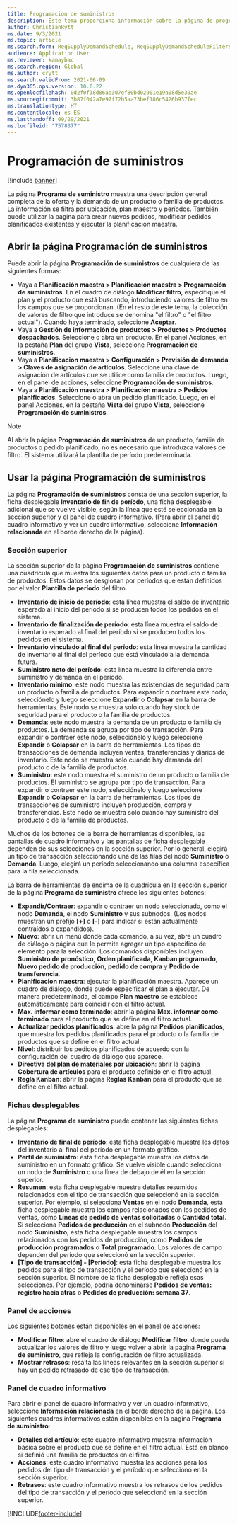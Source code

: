 ```yaml
---
title: Programación de suministros
description: Este tema proporciona información sobre la página de programación de suministros y sus capacidades.
author: ChristianRytt
ms.date: 9/3/2021
ms.topic: article
ms.search.form: ReqSupplyDemandSchedule, ReqSupplyDemandScheduleFilters, ReqSupplyDemandItemDetails, ReqTransFuturesActionsPart, ReqSupplyDemandOverviewLegendPart
audience: Application User
ms.reviewer: kamaybac
ms.search.region: Global
ms.author: crytt
ms.search.validFrom: 2021-06-09
ms.dyn365.ops.version: 10.0.22
ms.openlocfilehash: 0d2f0f38d86ae307ef80bd02901e19a08d5e30ae
ms.sourcegitcommit: 3b87f042a7e97f72b5aa73bef186c5426b937fec
ms.translationtype: HT
ms.contentlocale: es-ES
ms.lasthandoff: 09/29/2021
ms.locfileid: "7578377"
---
```

# <a name="supply-schedule"></a>Programación de suministros

[!include [banner](../includes/banner.md)]

La página **Programa de suministro** muestra una descripción general completa de la oferta y la demanda de un producto o familia de productos. La información se filtra por ubicación, plan maestro y períodos. También puede utilizar la página para crear nuevos pedidos, modificar pedidos planificados existentes y ejecutar la planificación maestra.

## <a name="open-the-supply-schedule-page"></a>Abrir la página Programación de suministros

Puede abrir la página **Programación de suministros** de cualquiera de las siguientes formas:

- Vaya a **Planificación maestra \> Planificación maestra \> Programación de suministros**. En el cuadro de diálogo **Modificar filtro**, especifique el plan y el producto que está buscando, introduciendo valores de filtro en los campos que se proporcionan. (En el resto de este tema, la colección de valores de filtro que introduce se denomina "el filtro" o "el filtro actual"). Cuando haya terminado, seleccione **Aceptar**.
- Vaya a **Gestión de información de productos \> Productos \> Productos despachados**. Seleccione o abra un producto. En el panel Acciones, en la pestaña **Plan** del grupo **Vista**, seleccione **Programación de suministros**.
- Vaya a **Planificacion maestra \> Configuración \> Previsión de demanda \> Claves de asignación de artículos**. Seleccione una clave de asignación de artículos que se utilice como familia de productos. Luego, en el panel de acciones, seleccione **Programación de suministros**.
- Vaya a **Planificación maestra \> Planificación maestra \> Pedidos planificados**. Seleccione o abra un pedido planificado. Luego, en el panel Acciones, en la pestaña **Vista** del grupo **Vista**, seleccione **Programación de suministros**.

> [!NOTE]
> Al abrir la página **Programación de suministros** de un producto, familia de productos o pedido planificado, no es necesario que introduzca valores de filtro. El sistema utilizará la plantilla de período predeterminada.

## <a name="use-the-supply-schedule-page"></a>Usar la página Programación de suministros

La página **Programación de suministros** consta de una sección superior, la ficha desplegable **Inventario de fin de período**, una ficha desplegable adicional que se vuelve visible, según la línea que esté seleccionada en la sección superior y el panel de cuadro informativo. (Para abrir el panel de cuadro informativo y ver un cuadro informativo, seleccione **Información relacionada** en el borde derecho de la página).

### <a name="upper-section"></a>Sección superior

La sección superior de la página **Programación de suministros** contiene una cuadrícula que muestra los siguientes datos para un producto o familia de productos. Estos datos se desglosan por períodos que están definidos por el valor **Plantilla de período** del filtro.

- **Inventario de inicio de período**: esta línea muestra el saldo de inventario esperado al inicio del período si se producen todos los pedidos en el sistema.
- **Inventario de finalización de período**: esta línea muestra el saldo de inventario esperado al final del período si se producen todos los pedidos en el sistema.
- **Inventario vinculado al final del período**: esta línea muestra la cantidad de inventario al final del período que está vinculado a la demanda futura.
- **Suministro neto del período**: esta línea muestra la diferencia entre suministro y demanda en el período.
- **Inventario mínimo**: este nodo muestra las existencias de seguridad para un producto o familia de productos. Para expandir o contraer este nodo, selecciónelo y luego seleccione **Expandir** o **Colapsar** en la barra de herramientas. Este nodo se muestra solo cuando hay stock de seguridad para el producto o la familia de productos.
- **Demanda**: este nodo muestra la demanda de un producto o familia de productos. La demanda se agrupa por tipo de transacción. Para expandir o contraer este nodo, selecciónelo y luego seleccione **Expandir** o **Colapsar** en la barra de herramientas. Los tipos de transacciones de demanda incluyen ventas, transferencias y diarios de inventario. Este nodo se muestra solo cuando hay demanda del producto o de la familia de productos.
- **Suministro**: este nodo muestra el suministro de un producto o familia de productos. El suministro se agrupa por tipo de transacción. Para expandir o contraer este nodo, selecciónelo y luego seleccione **Expandir** o **Colapsar** en la barra de herramientas. Los tipos de transacciones de suministro incluyen producción, compra y transferencias. Este nodo se muestra solo cuando hay suministro del producto o de la familia de productos.

Muchos de los botones de la barra de herramientas disponibles, las pantallas de cuadro informativo y las pantallas de ficha desplegable dependen de sus selecciones en la sección superior. Por lo general, elegirá un tipo de transacción seleccionando una de las filas del nodo **Suministro** o **Demanda**. Luego, elegirá un período seleccionando una columna específica para la fila seleccionada.

La barra de herramientas de endima de la cuadrícula en la sección superior de la página **Programa de suministro** ofrece los siguientes botones:

- **Expandir/Contraer**: expandir o contraer un nodo seleccionado, como el nodo **Demanda**, el nodo **Suministro** y sus subnodos. (Los nodos muestran un prefijo **\[+\]** o **\[-\]** para indicar si están actualmente contraídos o expandidos).
- **Nuevo**: abrir un menú donde cada comando, a su vez, abre un cuadro de diálogo o página que le permite agregar un tipo específico de elemento para la selección. Los comandos disponibles incluyen **Suministro de pronóstico**, **Orden planificada**, **Kanban programado**, **Nuevo pedido de producción**, **pedido de compra** y **Pedido de transferencia**.
- **Planificacion maestra**: ejecutar la planificación maestra. Aparece un cuadro de diálogo, donde puede especificar el plan a ejecutar. De manera predeterminada, el campo **Plan maestro** se establece automáticamente para coincidir con el filtro actual.
- **Max. informar como terminado**: abrir la página **Max. informar como terminado** para el producto que se define en el filtro actual.
- **Actualizar pedidos planificados**: abre la página **Pedidos planificados**, que muestra los pedidos planificados para el producto o la familia de productos que se define en el filtro actual.
- **Nivel**: distribuir los pedidos planificados de acuerdo con la configuración del cuadro de diálogo que aparece.
- **Directiva del plan de materiales por ubicación**: abrir la página **Cobertura de artículos** para el producto definido en el filtro actual.
- **Regla Kanban**: abrir la página **Reglas Kanban** para el producto que se define en el filtro actual.

### <a name="fasttabs"></a>Fichas desplegables

La página **Programa de suministro** puede contener las siguientes fichas desplegables:

- **Inventario de final de período**: esta ficha desplegable muestra los datos del inventario al final del período en un formato gráfico.
- **Perfil de suministro**: esta ficha desplegable muestra los datos de suministro en un formato gráfico. Se vuelve visible cuando selecciona un nodo de **Suministro** o una línea de debajo de él en la sección superior.
- **Resumen**: esta ficha desplegable muestra detalles resumidos relacionados con el tipo de transacción que seleccionó en la sección superior. Por ejemplo, si selecciona **Ventas** en el nodo **Demanda**, esta ficha desplegable muestra los campos relacionados con los pedidos de ventas, como **Líneas de pedido de ventas solicitadas** o **Cantidad total**. Si selecciona **Pedidos de producción** en el subnodo **Producción** del nodo **Suministro**, esta ficha desplegable muestra los campos relacionados con los pedidos de producción, como **Pedidos de producción programados** o **Total programado**. Los valores de campo dependen del período que seleccionó en la sección superior. 
- **\[Tipo de transacción\] - \[Período\]**: esta ficha desplegable muestra los pedidos para el tipo de transacción y el período que seleccionó en la sección superior. El nombre de la ficha desplegable refleja esas selecciones. Por ejemplo, podría denominarse **Pedidos de ventas: registro hacia atrás** o **Pedidos de producción: semana 37**.

### <a name="action-pane"></a>Panel de acciones

Los siguientes botones están disponibles en el panel de acciones:

- **Modificar filtro**: abre el cuadro de diálogo **Modificar filtro**, donde puede actualizar los valores de filtro y luego volver a abrir la página **Programa de suministro**, que refleja la configuración de filtro actualizada.
- **Mostrar retrasos**: resalta las líneas relevantes en la sección superior si hay un pedido retrasado de ese tipo de transacción.

### <a name="factbox-pane"></a>Panel de cuadro informativo

Para abrir el panel de cuadro informativo y ver un cuadro informativo, seleccione **Información relacionada** en el borde derecho de la página. Los siguientes cuadros informativos están disponibles en la página **Programa de suministro**:

- **Detalles del artículo**: este cuadro informativo muestra información básica sobre el producto que se define en el filtro actual. Está en blanco si definió una familia de productos en el filtro.
- **Acciones**: este cuadro informativo muestra las acciones para los pedidos del tipo de transacción y el período que seleccionó en la sección superior.
- **Retrasos**: este cuadro informativo muestra los retrasos de los pedidos del tipo de transacción y el período que seleccionó en la sección superior.

[!INCLUDE[footer-include](../../includes/footer-banner.md)]
